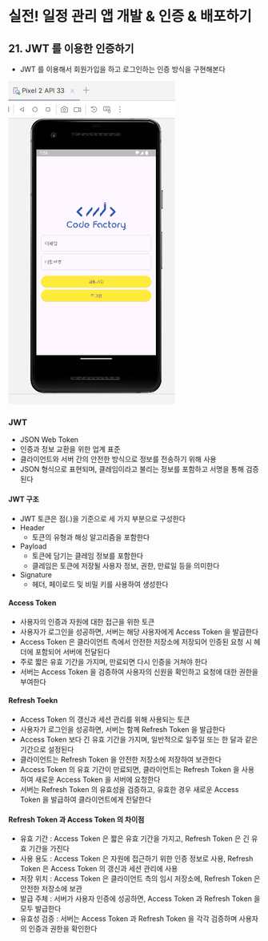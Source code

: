 # 실전! 일정 관리 앱 개발 & 인증 & 배포하기
## 21. JWT 를 이용한 인증하기 
- JWT 를 이용해서 회원가입을 하고 로그인하는 인증 방식을 구현해본다

![alt text](21-1.png)
### JWT
- JSON Web Token
- 인증과 정보 교환을 위한 업계 표준
- 클라이언트와 서버 간의 안전한 방식으로 정보를 전송하기 위해 사용
- JSON 형식으로 표현되며, 클레임이라고 불리는 정보를 포함하고 서명을 통해 검증된다
#### JWT 구조
- JWT 토큰은 점(.)을 기준으로 세 가지 부분으로 구성한다
- Header
  - 토큰의 유형과 해싱 알고리즘을 포함한다
- Payload
  - 토큰에 담기는 클레임 정보를 포함한다
  - 클레임은 토큰에 저장될 사용자 정보, 권한, 만료일 등을 의미한다
- Signature
  - 헤더, 페이로드 및 비밀 키를 사용하여 생성한다
#### Access Token
- 사용자의 인증과 자원에 대한 접근을 위한 토큰
- 사용자가 로그인을 성공하면, 서버는 해당 사용자에게 Access Token 을 발급한다
- Access Token 은 클라이언트 측에서 안전한 저장소에 저장되어 인증된 요청 시 헤더에 포함되어 서버에 전달된다
- 주로 짧은 유효 기간을 가지며, 만료되면 다시 인증을 거쳐야 한다
- 서버는 Access Token 을 검증하여 사용자의 신원을 확인하고 요청에 대한 권한을 부여한다
#### Refresh Toekn
- Access Token 의 갱신과 세션 관리를 위해 사용되는 토큰
- 사용자가 로그인을 성공하면, 서버는 함께 Refresh Token 을 발급한다
- Access Token 보다 긴 유효 기간을 가지며, 일반적으로 일주일 또는 한 달과 같은 기간으로 설정된다
- 클라이언트는 Refresh Token 을 안전한 저장소에 저장하여 보관한다
- Access Token 의 유효 기간이 만료되면, 클라이언트는 Refresh Token 을 사용하여 새로운 Access Token 을 서버에 요청한다
- 서버는 Refresh Token 의 유효성을 검증하고, 유효한 경우 새로운 Access Token 을 발급하여 클라이언트에게 전달한다
#### Refresh Token 과 Access Token 의 차이점
- 유효 기간 : Access Token 은 짧은 유효 기간을 가지고, Refresh Token 은 긴 유효 기간을 가진다
- 사용 용도 : Access Token 은 자원에 접근하기 위한 인증 정보로 사용, Refresh Token 은 Access Token 의 갱신과 세션 관리에 사용
- 저장 위치 : Access Token 은 클라이언트 측의 임시 저장소에, Refresh Token 은 안전한 저장소에 보관
- 발급 주체 : 서버가 사용자 인증에 성공하면, Access Token 과 Refresh Token 을 모두 발급한다
- 유효성 검증 : 서버는 Access Token 과 Refresh Token 을 각각 검증하며 사용자의 인증과 권한을 확인한다

